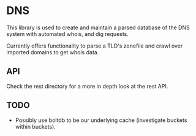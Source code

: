 DNS
===

This library is used to create and maintain a parsed database of the DNS system with automated whois, and dig requests. 

Currently offers functionality to parse a TLD's zonefile and crawl over imported domains to get whois data.

API
---
Check the rest directory for a more in depth look at the rest API.

TODO
----
* Possibly use boltdb to be our underlying cache (investigate buckets within buckets).
